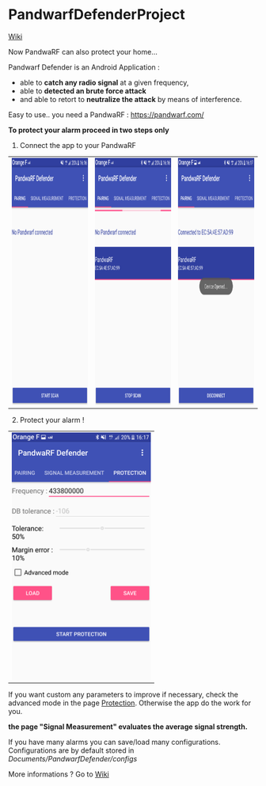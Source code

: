 # PandwarfDefenderProject

[Wiki](https://github.com/GRnice/PandwarfDefenderProject/wiki)

Now PandwaRF can also protect your home...

Pandwarf Defender is an Android Application :
* able to **catch any radio signal** at a given frequency,
* able to **detected an brute force attack**
* and able to retort to **neutralize the attack** by means of interference.


Easy to use..
you need a PandwaRF : https://pandwarf.com/

__To protect your alarm proceed in two steps only__

1) Connect the app to your PandwaRF

<table>
<tr>
<td>
<img height="500" src="https://github.com/GRnice/PandwarfDefenderProject/blob/master/wiki/Pairing-disconnected.png"/>
</td>
<td>
<img height="500" src="https://github.com/GRnice/PandwarfDefenderProject/blob/master/wiki/Pairing-scan.png"/>
</td>
<td>
<img height="500" src="https://github.com/GRnice/PandwarfDefenderProject/blob/master/wiki/Pairing-connected.png"/>
</td>
</tr>
</table>

2) Protect your alarm !

<table>
<tr>
<td>
<img height="500" src="https://github.com/GRnice/PandwarfDefenderProject/blob/master/wiki/frag-protection.png"/>
</td>
</tr>
</table>


If you want custom any parameters to improve if necessary, check the advanced mode in the page [Protection](https://github.com/GRnice/PandwarfDefenderProject/wiki/Protection).
Otherwise the app do the work for you.

__the page "Signal Measurement" evaluates the average signal strength.__

If you have many alarms you can save/load many configurations.
Configurations are by default stored in *Documents/PandwarfDefender/configs*

More informations ? Go to [Wiki](https://github.com/GRnice/PandwarfDefenderProject/wiki)
